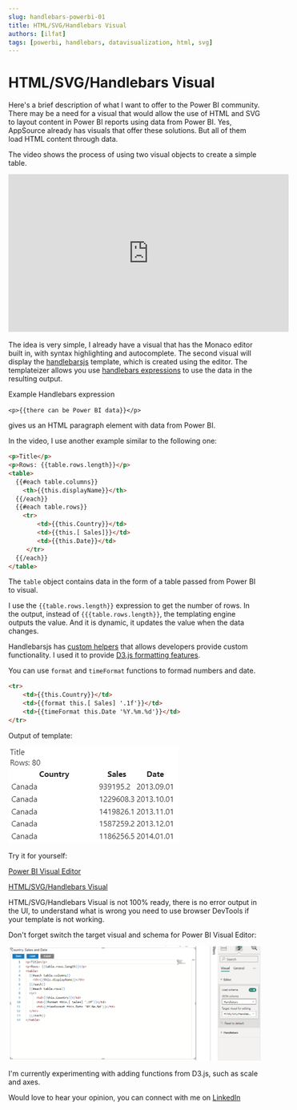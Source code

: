```yaml
---
slug: handlebars-powerbi-01
title: HTML/SVG/Handlebars Visual
authors: [ilfat]
tags: [powerbi, handlebars, datavisualization, html, svg]
---
```


# HTML/SVG/Handlebars Visual

Here's a brief description of what I want to offer to the Power BI community. There may be a need for a visual that would allow the use of HTML and SVG to layout content in Power BI reports using data from Power BI. Yes, AppSource already has visuals that offer these solutions. But all of them load HTML content through data.

The video shows the process of using two visual objects to create a simple table.

<iframe width="560" height="315" src="https://www.youtube.com/embed/QpSfZvts_FE?si=T3rcsc328fOYFZbi" title="HTML/SVG/Handlebars Visual demo on YouTube" frameborder="0" allow="accelerometer; autoplay; clipboard-write; encrypted-media; gyroscope; picture-in-picture; web-share" allowfullscreen></iframe>

The idea is very simple, I already have a visual that has the Monaco editor built in, with syntax highlighting and autocomplete. The second visual will display the [handlebarsjs](https://handlebarsjs.com/) template, which is created using the editor. The templateizer allows you use [handlebars expressions](https://handlebarsjs.com/guide/#what-is-handlebars) to use the data in the resulting output.

Example Handlebars expression

`<p>{{there can be Power BI data}}</p>`

gives us an HTML paragraph element with data from Power BI.

In the video, I use another example similar to the following one:

```html
<p>Title</p>
<p>Rows: {{table.rows.length}}</p>
<table>
  {{#each table.columns}}
    <th>{{this.displayName}}</th>
  {{/each}}
  {{#each table.rows}}
    <tr>
		<td>{{this.Country}}</td>
        <td>{{this.[ Sales]}}</td>
        <td>{{this.Date}}</td>
	 </tr>
  {{/each}}
</table>
```

The `table` object contains data in the form of a table passed from Power BI to visual.

I use the `{{table.rows.length}}` expression to get the number of rows. In the output, instead of `{{{table.rows.length}}`, the templating engine outputs the value. And it is dynamic, it updates the value when the data changes.

Handlebarsjs has [custom helpers](https://handlebarsjs.com/guide/#custom-helpers) that allows developers provide custom functionality. I used it to provide [D3.js formatting features](https://d3js.org/d3-format).

You can use `format` and `timeFormat` functions to formad numbers and date.

```html
<tr>
    <td>{{this.Country}}</td>
    <td>{{format this.[ Sales] '.1f'}}</td>
    <td>{{timeFormat this.Date '%Y.%m.%d'}}</td>
</tr>
```

Output of template:

![Template output with formatted numbers and dates](./visual_output.png)

Try it for yourself:

[Power BI Visual Editor](https://appsource.microsoft.com/en-US/product/PowerBIVisuals/ilfatgaliev1696579877540.editorvisual)

[HTML/SVG/Handlebars Visual](./handlebarsVisual.1.0.0.0.pbiviz)

HTML/SVG/Handlebars Visual is not 100% ready, there is no error output in the UI, to understand what is wrong you need to use browser DevTools if your template is not working.

Don't forget switch the target visual and schema for Power BI Visual Editor:

![Editor settings](./editor.png)

I'm currently experimenting with adding functions from D3.js, such as scale and axes.

Would love to hear your opinion, you can connect with me on [LinkedIn](https://www.linkedin.com/in/ilfat-galiev/)